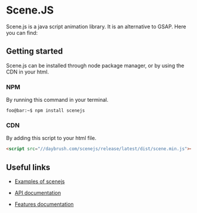 # Scene.JS

Scene.js is a java script animation library. It is an alternative to GSAP. Here you can find:

## Getting started

Scene.js can be installed through node package manager, or by using the CDN in your html.

### NPM

By running this command in your terminal.

```console
foo@bar:~$ npm install scenejs
```

### CDN

By adding this script to your html file.

```html
<script src="//daybrush.com/scenejs/release/latest/dist/scene.min.js"></script>
```

## Useful links

* [Examples of scenejs](https://codepen.io/collection/DLWxrd/)

* [API documentation](https://daybrush.com/scenejs/release/latest/doc/)

* [Features documentation](https://daybrush.com/scenejs/features.html)